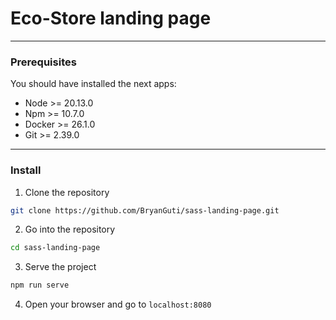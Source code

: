 # Eco-Store landing page

***

### Prerequisites

You should have installed the next apps:

- Node >= 20.13.0
- Npm >= 10.7.0
- Docker >= 26.1.0
- Git >= 2.39.0

***

### Install

1. Clone the repository

```bash
git clone https://github.com/BryanGuti/sass-landing-page.git
```

2. Go into the repository

```bash
cd sass-landing-page
```

3. Serve the project

```bash
npm run serve
```

4. Open your browser and go to `localhost:8080`
